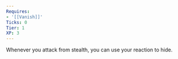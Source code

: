 ```yaml
---
Requires:
- '[[Vanish]]'
Ticks: 0
Tier: 1
XP: 3
---
```


Whenever you attack from stealth, you can use your reaction to hide.